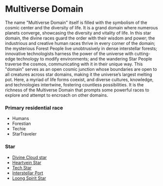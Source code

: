 # Multiverse Domain


The name "Multiverse Domain" itself is filled with the symbolism of the cosmic center and the diversity of life. It is a grand domain where numerous planets converge, showcasing the diversity and vitality of life. In this star domain, the divine races guard the order with their wisdom and power; the industrious and creative human races thrive in every corner of the domain; the mysterious Forest People live unobtrusively in dense interstellar forests; innovative technologists harness the power of the universe with cutting-edge technology to modify environments; and the wandering Star People traverse the cosmos, communicating with it in their unique way. This "domain" serves as an open cosmic junction whose boundaries are open to all creatures across star domains, making it the universe’s largest melting pot. Here, a myriad of life forms coexist, and diverse cultures, knowledge, and technologies intertwine, fostering countless possibilities. It is the richness of the Multiverse Domain that prompts some powerful races to explore and attempt to encroach on other domains.

### Primary residential race
- Humans
- Forestian
- Techie
- StarTraveler

### Star
- [Divine Cloud star](DivineCloudstar.md)
- [Heartvein Star](HeartveinStar.md)
- [Tech Star](TechStar.md)
- [Interstellar Port](InterstellarPortr.md)
- [Loong Spirit Star](LoongSpiritStar.md)

